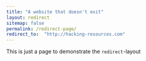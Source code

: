 ```yaml
---
title: "A website that doesn't exit"
layout: redirect
sitemap: false
permalink: /redirect-page/
redirect_to:  "http://hacking-resources.com"
---
```

This is just a page to demonstrate the `redirect`-layout